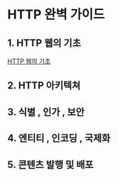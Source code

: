 # HTTP 완벽 가이드 

## 1. HTTP 웹의 기초

[HTTP 웹의 기초](https://github.com/sis92345/TIL/blob/master/HttpDefinition/01HttpBasic/HttpWebBasic.md)

## 2. HTTP  아키텍쳐

## 3. 식별 , 인가 , 보안

## 4. 엔티티 , 인코딩 , 국제화

## 5. 콘텐츠 발행 및 배포